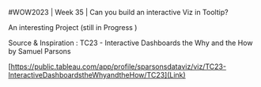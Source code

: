 #WOW2023 | Week 35 | Can you build an interactive Viz in Tooltip?


An interesting Project (still in Progress ) 

Source & Inspiration : 
TC23 - Interactive Dashboards the Why and the How
by
Samuel Parsons

[https://public.tableau.com/app/profile/sparsonsdataviz/viz/TC23-InteractiveDashboardstheWhyandtheHow/TC23](Link) 
